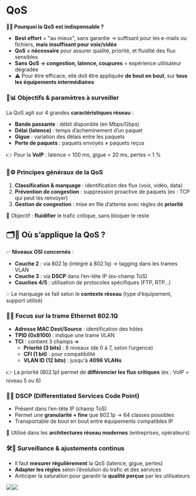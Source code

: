 # QoS

**📌🚀 Pourquoi la QoS est indispensable ?**

- **Best effort** = "au mieux", sans garantie → suffisant pour les e-mails ou fichiers, **mais insuffisant pour voix/vidéo**
- **QoS = nécessaire** pour assurer qualité, priorité, et fluidité des flux sensibles
- **Sans QoS → congestion, latence, coupures** = expérience utilisateur dégradée
- ⚠️ Pour être efficace, elle doit être appliquée **de bout en bout**, sur **tous les équipements intermédiaires**



### **🎯📊 Objectifs & paramètres à surveiller**

La QoS agit sur 4 grandes **caractéristiques réseau** :

- **Bande passante** : débit disponible (en Mbps/Gbps)
- **Délai (latence)** : temps d’acheminement d’un paquet
- **Gigue** : variation des délais entre les paquets
- **Perte de paquets** : paquets envoyés ≠ paquets reçus

👉 Pour la **VoIP** : latence < 100 ms, gigue < 20 ms, pertes < 1 %



### **🧱⚙️ Principes généraux de la QoS**

1.  **Classification & marquage** : identification des flux (voix, vidéo, data)
2.  **Prévention de congestion** : suppression proactive de paquets (ex : TCP qui peut les renvoyer)
3.  **Gestion de congestion** : mise en file d’attente avec règles de **priorité**

🎯 Objectif : **fluidifier** le trafic critique, sans bloquer le reste



## **🗂️📶 Où s’applique la QoS ?**

✅ **Niveaux OSI concernés** :

- **Couche 2** : via 802.1p (intégré à 802.1q) → tagging dans les trames VLAN
- **Couche 3** : via **DSCP** dans l’en-tête IP (ex-champ ToS)
- **Couches 4/5** : utilisation de protocoles spécifiques (FTP, RTP…)

💡 Le marquage se fait selon le **contexte réseau** (type d’équipement, support utilisé)



### **🧬📡 Focus sur la trame Ethernet 802.1Q**

- **Adresse MAC Dest/Source** : identification des hôtes
- **TPID (0x8100)** : indique une trame VLAN
- **TCI** : contient 3 champs ➜
  - **Priorité (3 bits)** : 8 niveaux (de 0 à 7, selon l’urgence)
  - **CFI (1 bit)** : pour compatibilité
  - **VLAN ID (12 bits)** : jusqu'à **4096 VLANs**

👉 La priorité (802.1p) permet de **différencier les flux critiques** (ex : VoIP = niveau 5 ou 6)

### **🧠📌 DSCP (Differentiated Services Code Point)**

- Présent dans l’en-tête IP (champ ToS)
- Permet une **granularité + fine** que 802.1p → 64 classes possibles
- Transportable de bout en bout entre équipements compatibles IP

🎯 Utilisé dans les **architectures réseau modernes** (entreprises, opérateurs)



### **🛠️📏 Surveillance & ajustements continus**

- Il faut **mesurer régulièrement** la QoS (latence, gigue, pertes)
- **Adapter les règles** selon l’évolution du trafic et des services
- Anticiper la saturation pour garantir la **qualité perçue** par les utilisateurs

![](../../media/Cours-Infrastructures-réseaux-QoS-image1.png)![](../../media/Cours-Infrastructures-réseaux-QoS-image2.png)



